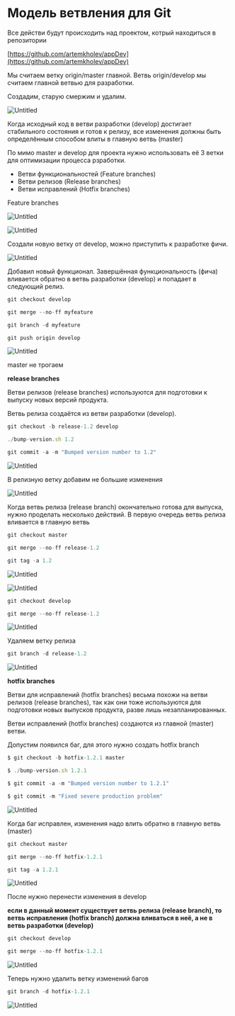 # Модель ветвления для Git

Все действи будут происходить над проектом, котрый находиться в репозитории

[https://github.com/artemkholev/appDev](https://github.com/artemkholev/appDev)

Мы считаем ветку origin/master главной.  Ветвь origin/develop мы считаем главной ветвью для разработки.

Создадим, старую смержим и удалим.

![Untitled](photo/Untitled.png)

Когда исходный код в ветви разработки (develop) достигает стабильного состояния и готов к релизу, все изменения должны быть определённым способом влиты в главную ветвь (master)

По мимо master и develop для проекта нужно использовать её 3 ветки для оптимизации процесса рзработки.

- Ветви функциональностей (Feature branches)
- Ветви релизов (Release branches)
- Ветви исправлений (Hotfix branches)

Feature branches 

![Untitled](photo/Untitled%201.png)

![Untitled](photo/Untitled%202.png)

Создали новую ветку от develop, можно приступить к разработке фичи.

![Untitled](photo/Untitled%203.png)

Добавил новый функционал. Завершённая функциональность (фича) вливается обратно в ветвь разработки (develop) и попадает в следующий релиз.

```jsx
git checkout develop

git merge --no-ff myfeature

git branch -d myfeature

git push origin develop
```

![Untitled](photo/Untitled%204.png)

master не трогаем

**release branches**

Ветви релизов (release branches) используются для подготовки к выпуску новых версий продукта.

Ветвь релиза создаётся из ветви разработки (develop).

```jsx
git checkout -b release-1.2 develop

./bump-version.sh 1.2

git commit -a -m "Bumped version number to 1.2"
```

![Untitled](photo/Untitled%205.png)

В релизную ветку добавим не большие изменения 

![Untitled](photo/Untitled%206.png)

Когда  ветвь релиза (release branch) окончательно готова для выпуска, нужно проделать несколько действий. В первую очередь ветвь релиза вливается в главную ветвь

```jsx
git checkout master

git merge --no-ff release-1.2

git tag -a 1.2
```

![Untitled](photo/Untitled%207.png)

![Untitled](photo/Untitled%208.png)

```jsx
git checkout develop

git merge --no-ff release-1.2
```

![Untitled](photo/Untitled%209.png)

Удаляем ветку релиза 

```jsx
git branch -d release-1.2
```

![Untitled](photo/Untitled%2010.png)

**hotfix branches**

Ветви для исправлений (hotfix branches) весьма похожи на ветви релизов (release branches), так как они тоже используются для подготовки новых выпусков продукта, разве лишь незапланированных.

Ветви исправлений (hotfix branches) создаются из главной (master) ветви.

Допустим появился баг, для этого нужно создать hotfix branch

```jsx
$ git checkout -b hotfix-1.2.1 master

$ ./bump-version.sh 1.2.1

$ git commit -a -m "Bumped version number to 1.2.1"

$ git commit -m "Fixed severe production problem"
```

![Untitled](photo/Untitled%2011.png)

Когда баг исправлен, изменения надо влить обратно в главную ветвь (master)

```jsx
git checkout master

git merge --no-ff hotfix-1.2.1

git tag -a 1.2.1
```

![Untitled](photo/Untitled%2012.png)

После нужно перенести изменения в develop

**если в данный момент существует ветвь релиза (release branch), то ветвь исправления (hotfix branch) должна вливаться в неё, а не в ветвь разработки (develop)**

```jsx
git checkout develop

git merge --no-ff hotfix-1.2.1
```

![Untitled](photo/Untitled%2013.png)

Теперь нужно удалить ветку изменений багов

```jsx
git branch -d hotfix-1.2.1
```

![Untitled](photo/Untitled%2014.png)